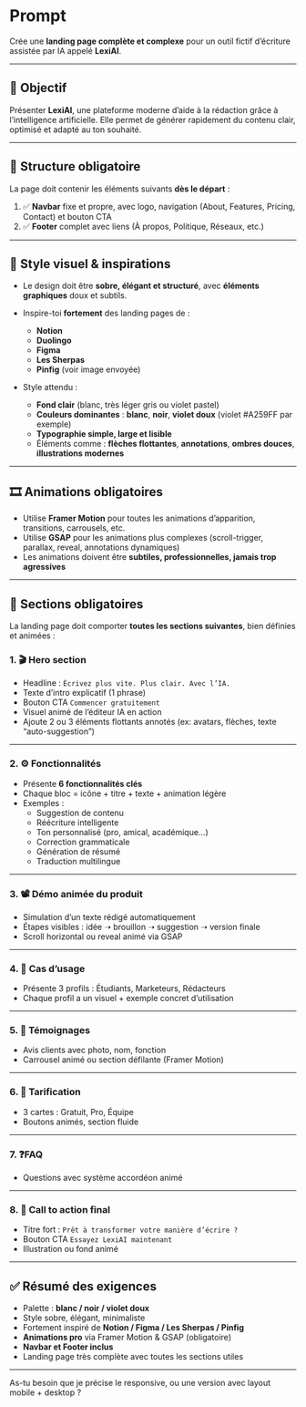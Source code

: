 # Prompt

Crée une **landing page complète et complexe** pour un outil fictif d’écriture assistée par IA appelé **LexiAI**.

---

## 🎯 Objectif

Présenter **LexiAI**, une plateforme moderne d’aide à la rédaction grâce à l’intelligence artificielle. Elle permet de générer rapidement du contenu clair, optimisé et adapté au ton souhaité.

---

## 📐 Structure obligatoire

La page doit contenir les éléments suivants **dès le départ** :

1. ✅ **Navbar** fixe et propre, avec logo, navigation (About, Features, Pricing, Contact) et bouton CTA
2. ✅ **Footer** complet avec liens (À propos, Politique, Réseaux, etc.)

---

## 🎨 Style visuel & inspirations

- Le design doit être **sobre, élégant et structuré**, avec **éléments graphiques** doux et subtils.
- Inspire-toi **fortement** des landing pages de :

  - **Notion**
  - **Duolingo**
  - **Figma**
  - **Les Sherpas**
  - **Pinfig** (voir image envoyée)

- Style attendu :
  - **Fond clair** (blanc, très léger gris ou violet pastel)
  - **Couleurs dominantes** : **blanc**, **noir**, **violet doux** (violet #A259FF par exemple)
  - **Typographie simple, large et lisible**
  - Éléments comme : **flèches flottantes**, **annotations**, **ombres douces**, **illustrations modernes**

---

## 🎞️ Animations obligatoires

- Utilise **Framer Motion** pour toutes les animations d’apparition, transitions, carrousels, etc.
- Utilise **GSAP** pour les animations plus complexes (scroll-trigger, parallax, reveal, annotations dynamiques)
- Les animations doivent être **subtiles, professionnelles, jamais trop agressives**

---

## 🧩 Sections obligatoires

La landing page doit comporter **toutes les sections suivantes**, bien définies et animées :

### 1. 🎬 Hero section

- Headline : `Écrivez plus vite. Plus clair. Avec l’IA.`
- Texte d’intro explicatif (1 phrase)
- Bouton CTA `Commencer gratuitement`
- Visuel animé de l’éditeur IA en action
- Ajoute 2 ou 3 éléments flottants annotés (ex: avatars, flèches, texte “auto-suggestion”)

---

### 2. ⚙️ Fonctionnalités

- Présente **6 fonctionnalités clés**
- Chaque bloc = icône + titre + texte + animation légère
- Exemples :
  - Suggestion de contenu
  - Réécriture intelligente
  - Ton personnalisé (pro, amical, académique…)
  - Correction grammaticale
  - Génération de résumé
  - Traduction multilingue

---

### 3. 📽 Démo animée du produit

- Simulation d’un texte rédigé automatiquement
- Étapes visibles : idée ➝ brouillon ➝ suggestion ➝ version finale
- Scroll horizontal ou reveal animé via GSAP

---

### 4. 🧠 Cas d’usage

- Présente 3 profils : Étudiants, Marketeurs, Rédacteurs
- Chaque profil a un visuel + exemple concret d’utilisation

---

### 5. 💬 Témoignages

- Avis clients avec photo, nom, fonction
- Carrousel animé ou section défilante (Framer Motion)

---

### 6. 💸 Tarification

- 3 cartes : Gratuit, Pro, Équipe
- Boutons animés, section fluide

---

### 7. ❓FAQ

- Questions avec système accordéon animé

---

### 8. 📩 Call to action final

- Titre fort : `Prêt à transformer votre manière d’écrire ?`
- Bouton CTA `Essayez LexiAI maintenant`
- Illustration ou fond animé

---

## ✅ Résumé des exigences

- Palette : **blanc / noir / violet doux**
- Style sobre, élégant, minimaliste
- Fortement inspiré de **Notion / Figma / Les Sherpas / Pinfig**
- **Animations pro** via Framer Motion & GSAP (obligatoire)
- **Navbar et Footer inclus**
- Landing page très complète avec toutes les sections utiles

---

As-tu besoin que je précise le responsive, ou une version avec layout mobile + desktop ?
